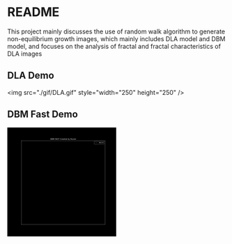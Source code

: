 # README

This project mainly discusses the use of random walk algorithm to generate non-equilibrium growth images, which mainly includes DLA model and DBM model, and focuses on the analysis of fractal and fractal characteristics of DLA images

## DLA Demo

<img src="./gif/DLA.gif" style="width="250" height="250" />

## DBM Fast Demo

<img src="./gif/DBM_FAST.gif" width="250" height="250" />
